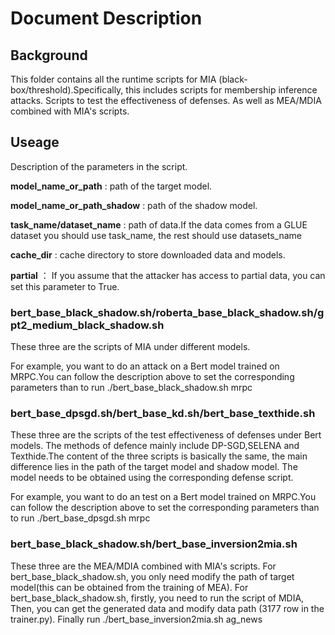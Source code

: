 # Document Description
## Background
This folder contains all the runtime scripts for MIA (black-box/threshold).Specifically, this includes scripts for membership inference attacks. Scripts to test the effectiveness of defenses. As well as MEA/MDIA combined with MIA's scripts.
## Useage
Description of the parameters in the script.

**model_name_or_path** : path of the target model.

**model_name_or_path_shadow** : path of the shadow model.

**task_name/dataset_name** : path of data.If the data comes from a GLUE dataset you should use task_name, the rest should use datasets_name

**cache_dir** : cache directory to store downloaded data and models.

**partial** ： If you assume that the attacker has access to partial data, you can set this parameter to True.

### bert_base_black_shadow.sh/roberta_base_black_shadow.sh/gpt2_medium_black_shadow.sh
These three are the scripts of MIA under different models.

For example, you want to do an attack on a Bert model trained on MRPC.You can follow the description above to set the corresponding parameters than to run ./bert_base_black_shadow.sh mrpc

### bert_base_dpsgd.sh/bert_base_kd.sh/bert_base_texthide.sh
These three are the scripts of the test effectiveness of defenses under Bert models. The methods of defence mainly include DP-SGD,SELENA and Texthide.The content of the three scripts is basically the same, the main difference lies in the path of the target model and shadow model. The model needs to be obtained using the corresponding defense script.

For example, you want to do an test on a Bert model trained on MRPC.You can follow the description above to set the corresponding parameters than to run ./bert_base_dpsgd.sh mrpc

### bert_base_black_shadow.sh/bert_base_inversion2mia.sh
These three are the MEA/MDIA combined with MIA's scripts. For bert_base_black_shadow.sh, you only need modify the path of target model(this can be obtained from the training of MEA). For bert_base_black_shadow.sh, firstly, you need to run the script of MDIA,
Then, you can get the generated data and modify data path (3177 row in the trainer.py). Finally run ./bert_base_inversion2mia.sh ag_news
